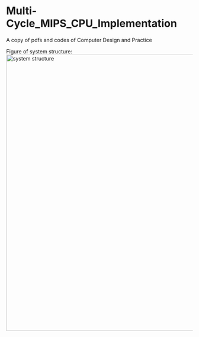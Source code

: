 # Multi-Cycle_MIPS_CPU_Implementation
A copy of pdfs and codes of Computer Design and Practice

Figure of system structure:
<img width="745" alt="system structure" src="https://user-images.githubusercontent.com/46016305/134869458-b484f669-abad-4507-8b03-e99855540c20.png">
